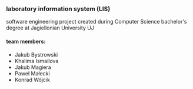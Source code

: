 ### laboratory information system (LIS)
software engineering project created during Computer Science bachelor's degree at Jagiellonian University UJ



#### team members:
* Jakub Bystrowski
* Khalima Ismailova
* Jakub Magiera
* Paweł Małecki
* Konrad Wójcik
